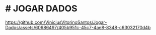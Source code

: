 <h1 aligne center> # JOGAR DADOS</h1>

https://github.com/ViniciusVitorinoSantos/Jogar-Dados/assets/60686497/405b951c-45c7-4ae8-8348-c63032170d4b

